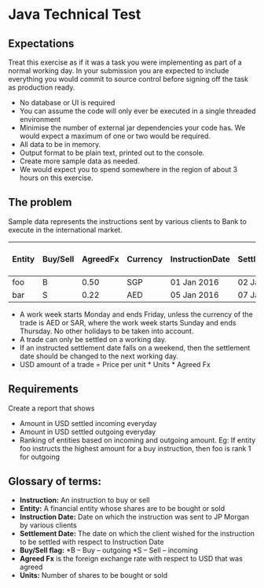 # Java Technical Test
## Expectations
Treat this exercise as if it was a task you were implementing as part of a normal working day. In your submission you are expected to include everything you would commit to source control before signing off the task as production ready.

* No database or UI is required
* You can assume the code will only ever be executed in a single threaded environment
* Minimise the number of external jar dependencies your code has. We would expect a maximum of one or two would be required.
* All data to be in memory.
* Output format to be plain text, printed out to the console.
* Create more sample data as needed.
* We would expect you to spend somewhere in the region of about 3 hours on this exercise.

## The problem
Sample data represents the instructions sent by various clients to Bank to execute in the international market.

Entity | Buy/Sell | AgreedFx | Currency | InstructionDate | SettlementDate | Units | Price per unit
-------|-------|-------|-------|-------|-------	|-------|-------
foo | B | 0.50 | SGP | 01 Jan 2016 | 02 Jan 2016 | 200 | 100.25 
bar | S | 0.22 | AED | 05 Jan 2016 | 07 Jan 2016 | 450 | 150.5

* A work week starts Monday and ends Friday, unless the currency of the trade is AED or SAR, where the work week starts Sunday and ends Thursday. No other holidays to be taken into account.
* A trade can only be settled on a working day.
* If an instructed settlement date falls on a weekend, then the settlement date should be changed to the next working day.
* USD amount of a trade = Price per unit * Units * Agreed Fx

## Requirements
Create a report that shows

* Amount in USD settled incoming everyday
* Amount in USD settled outgoing everyday
* Ranking of entities based on incoming and outgoing amount. Eg: If entity foo instructs the highest amount for a buy instruction, then foo is rank 1 for outgoing


## Glossary of terms:
* **Instruction:** An instruction to buy or sell
* **Entity:** A financial entity whose shares are to be bought or sold
* **Instruction Date:** Date on which the instruction was sent to JP Morgan by various clients
* **Settlement Date:** The date on which the client wished for the instruction to be settled with respect to Instruction Date
* **Buy/Sell flag:**
	*B – Buy – outgoing
	*S – Sell – incoming
* **Agreed Fx** is the foreign exchange rate with respect to USD that was agreed
* **Units:** Number of shares to be bought or sold
